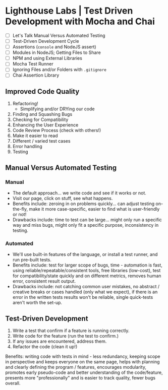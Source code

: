 # Lighthouse Labs | Test Driven Development with Mocha and Chai

* [ ] Let's Talk Manual Versus Automated Testing
* [ ] Test-Driven Development Cycle
* [ ] Assertions (`console` and NodeJS assert)
* [ ] Modules in NodeJS; Getting Files to Share
* [ ] NPM and using External Libraries
* [ ] Mocha Test Runner
* [ ] Ignoring Files and/or Folders with `.gitignore`
* [ ] Chai Assertion Library

## Improved Code Quality

1. Refactoring!
    * Simplifying and/or DRYing our code
2. Finding and Squashing Bugs
3. Checking for Compatibility
4. Enhancing the User Experience
5. Code Review Process (check with others!)
6. Make it easier to read
7. Different / varied test cases
8. Error handling
9. Testing

## Manual Versus Automated Testing

### Manual

* The default approach... we write code and see if it works or not.
* Visit our page, click on stuff, see what happens.
* Benefits include: zeroing in on problems quickly... can adjust testing on-the-fly, make it more case-specific, easier to find what is user-friendly or not!
* Drawbacks include: time to test can be large... might only run a specific way and miss bugs, might only fit a specific purpose, inconsistency in testing.

### Automated

* We'll use built-in features of the language, or install a test runner, and run pre-built tests.
* Benefits include: test for larger scope of bugs, time - automation is fast, using reliable/repeatable/consistent tools, free libraries (low-cost), test for compatibility/state quickly and on different metrics, removes human error, consistent result output.
* Drawbacks include: not catching common user mistakes, no abstract / creative breaks or cases handled (only what we expect), if there is an error in the written tests results won't be reliable, single quick-tests aren't worth the set-up.

## Test-Driven Development

1. Write a test that confirm if a feature is running correctly.
2. Write code for the feature (run the test to confirm.)
3. If any issues are encountered, address them.
4. Refactor the code (clean it up!)

Benefits: writing code with tests in mind - less redundancy, keeping scope in perspective and keeps everyone on the same page, helps with planning and clearly defining the program / features, encourages modularity, promotes early pseudo-code and better understanding of the code/feature, presents more "professionally" and is easier to track quality, fewer bugs overall.


